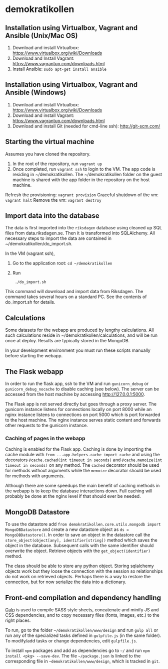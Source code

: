 demokratikollen
===============

## Installation using Virtualbox, Vagrant and Ansible (Unix/Mac OS)

1. Download and install Virtualbox: https://www.virtualbox.org/wiki/Downloads
2. Download and Install Vagrant: https://www.vagrantup.com/downloads.html 
3. Install Ansible: `sudo apt-get install ansible`

## Installation using Virtualbox, Vagrant and Ansible (Windows)

1. Download and install Virtualbox: https://www.virtualbox.org/wiki/Downloads
2. Download and install Vagrant: https://www.vagrantup.com/downloads.html 
3. Download and install Git (needed for cmd-line ssh): http://git-scm.com/

## Starting the virtual machine

Assumes you have cloned the repository.

1. In the root of the repository, run `vagrant up`
2. Once completed, run `vagrant ssh` to login to the VM. The app code is residing in ~/demokratikollen. The ~/demokratikollen folder on the guest machine is shared with the app folder in the repository on the host machine.

Refresh the provisioning: `vagrant provision`
Graceful shutdown of the vm: `vagrant halt`
Remove the vm: `vagrant destroy`

## Import data into the database

The data is first imported into the ``riksdagen`` database using cleaned up SQL files from data.riksdagen.se. Then it is transformed into SQLAlchemy. All necessary steps to import the data are contained in ~/demokratikollen/do_import.sh.

In the VM (vagrant ssh),

1. Go to the application root: `cd ~/demokratikollen`
2. Run

        ./do_import.sh

This command will download and import data from Riksdagen. The command takes several hours on a standard PC. See the contents of do_import.sh for details.

## Calculations

Some datasets for the webapp are produced by lengthy calculations. All such calculations reside in ~/demokratikollen/calculations, and will be run once at deploy. Results are typically stored in the MongoDB.

In your development environment you must run these scripts manually before starting the webapp.

## The Flask webapp
In order to run the flask app, ssh to the VM and run `gunicorn_debug` or `gunicorn_debug_nocache` to disable caching (see below). The server can be accessed from the host machine by accessing http://127.0.0.1:5000. 

The Flask app is not served directly but goes through a proxy server. The gunicorn instance listens for connections locally on port 8000 while an nginx instance listens to connections on port 5000 which is port forwarded to the host machine. The nginx instance serves static content and forwards other requests to the gunicorn instance.

### Caching of pages in the webapp 
Caching is enabled for the Flask app. Caching is done by importing the cache
module with `from ...app.helpers.cache import cache` and using the decorators
`@cache.cached(int timeout in seconds)` and `@cache.memoize(int timeout in
seconds)` on any method. The `cached` decorator should be used for methods
without arguments while the `memoize` decorator should be used for methods
with arguments.

Although there are some speedups the main benefit of caching methods in the
webapp is to keep the database interactions down. Full caching will probably
be done at the nginx level if that should ever be needed.

## MongoDB Datastore
To use the datastore add `from demokratikollen.core.utils.mongodb import MongoDBDatastore` and create a new datastore object as `ds = MongoDBDatastore()`. 
In order to save an object in the datastore call the `store_object(object[any], identifier[string])` method which saves the object in the database. Subsequent calls with the same identifier should overwrite the object. Retrieve objects with the `get_object(identifier)` method. 

The class should be able to store any python object. Storing sqlalchemy objects work but they loose the connection with the session so relationships do not work on retrieved objects. Perhaps there is a way to restore the connection, but for now serialize the data into a dictionary.

## Front-end compilation and dependency handling
[Gulp](http://gulpjs.com/) is used to compile SASS style sheets, concatenate and minify JS and CSS dependencies, and to copy necessary files (fonts, images, etc.) to the right places.

To run, go to the folder `~/demokratikollen/www/design` and run `gulp all` or run any of the specialized tasks defined in `gulpfile.js` (in the same folder). To modify/add tasks or change dependencies, edit `gulpfile.js`.

To install `npm` packages and add as dependencies go to `~/` and run `npm install <pkg> --save-dev`. The file `~/package.json` is linked to the corresponding file in `~demokratikollen/www/design`, which is tracked in `git`.
